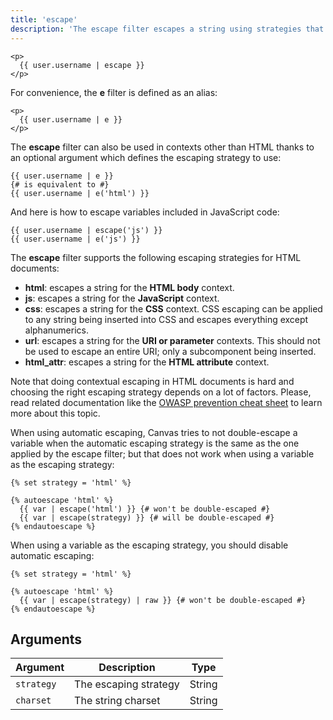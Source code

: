 ```yaml
---
title: 'escape'
description: 'The escape filter escapes a string using strategies that depend on the context'
---
```


```canvas
<p>
  {{ user.username | escape }}
</p>
```

For convenience, the **e** filter is defined as an alias:

```canvas
<p>
  {{ user.username | e }}
</p>
```

The **escape** filter can also be used in contexts other than HTML thanks to an optional argument which defines the escaping strategy to use:

```canvas
{{ user.username | e }}
{# is equivalent to #}
{{ user.username | e('html') }}
```

And here is how to escape variables included in JavaScript code:

```canvas
{{ user.username | escape('js') }}
{{ user.username | e('js') }}
```

The **escape** filter supports the following escaping strategies for HTML documents:

- **html**: escapes a string for the **HTML body** context.
- **js**: escapes a string for the **JavaScript** context.
- **css**: escapes a string for the **CSS** context. CSS escaping can be applied to any string being inserted into CSS and escapes everything except alphanumerics.
- **url**: escapes a string for the **URI or parameter** contexts. This should not be used to escape an entire URI; only a subcomponent being inserted.
- **html_attr**: escapes a string for the **HTML attribute** context.

Note that doing contextual escaping in HTML documents is hard and choosing the right escaping strategy depends on a lot of factors. Please, read related documentation like the [OWASP prevention cheat sheet](https://github.com/OWASP/CheatSheetSeries/blob/master/cheatsheets/Cross_Site_Scripting_Prevention_Cheat_Sheet.md) to learn more about this topic.

When using automatic escaping, Canvas tries to not double-escape a variable when the automatic escaping strategy is the same as the one applied by the escape filter; but that does not work when using a variable as the escaping strategy:

```canvas
{% set strategy = 'html' %}

{% autoescape 'html' %}
  {{ var | escape('html') }} {# won't be double-escaped #}
  {{ var | escape(strategy) }} {# will be double-escaped #}
{% endautoescape %}
```

When using a variable as the escaping strategy, you should disable automatic escaping:

```canvas
{% set strategy = 'html' %}

{% autoescape 'html' %}
  {{ var | escape(strategy) | raw }} {# won't be double-escaped #}
{% endautoescape %}
```

## Arguments

| Argument   | Description           | Type   |
| ---------- | --------------------- | ------ |
| `strategy` | The escaping strategy | String |
| `charset`  | The string charset    | String |
